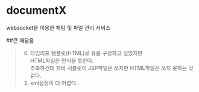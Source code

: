 # documentX
websocket을 이용한 채팅 및 파일 관리 서비스

##큰 깨달음
>0. 타임리프 템플릿(HTML)로 뷰를 구성하고 싶었지만
> <BR>HTML파일은 인식을 못한다.
> <BR>추측하건데 자바 서블릿이 JSP파일은 쓰지만
>  HTML파일은 쓰지 못하는 것 같다.
>0. xml설정이 더 어렵다..
